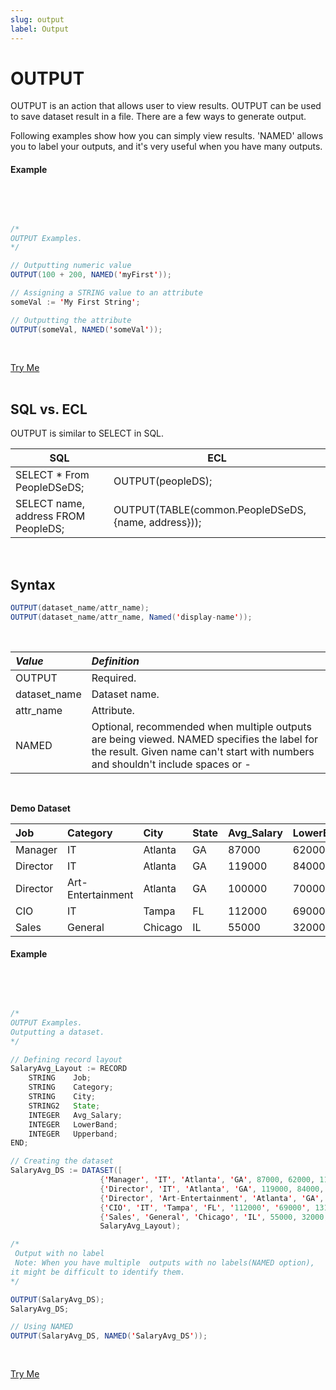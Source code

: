 ```yaml
---
slug: output
label: Output
---
```


# OUTPUT

OUTPUT is an action that allows user to view results. OUTPUT can be used to save dataset result in a file.
There are a few ways to generate output.

Following examples show how you can simply view results. 'NAMED' allows you to label your outputs, and it's very useful when you have many outputs.

#### Example

<br>
<pre id="OutputExample">

```java
/*
OUTPUT Examples.
*/

// Outputting numeric value
OUTPUT(100 + 200, NAMED('myFirst'));

// Assigning a STRING value to an attribute
someVal := 'My First String';

// Outputting the attribute
OUTPUT(someVal, NAMED('someVal'));
```

</pre>

<a class="trybutton" href="javascript:OpenECLEditor(['OutputExample'])"> Try Me </a>
</br>
</br>

## SQL vs. ECL

OUTPUT is similar to SELECT in SQL.

| SQL                                 | ECL                                                 |
| ----------------------------------- | --------------------------------------------------- |
| SELECT \* From PeopleDSeDS;         | OUTPUT(peopleDS);                                   |
| SELECT name, address FROM PeopleDS; | OUTPUT(TABLE(common.PeopleDSeDS, {name, address})); |

</br>

## Syntax

```java
OUTPUT(dataset_name/attr_name);
OUTPUT(dataset_name/attr_name, Named('display-name'));
```

<br>

| _Value_      | _Definition_                                                                                                                                                                  |
| :----------- | :---------------------------------------------------------------------------------------------------------------------------------------------------------------------------- |
| OUTPUT       | Required.                                                                                                                                                                     |
| dataset_name | Dataset name.                                                                                                                                                                 |
| attr_name    | Attribute.                                                                                                                                                                    |
| NAMED        | Optional, recommended when multiple outputs are being viewed. NAMED specifies the label for the result. Given name can't start with numbers and shouldn't include spaces or - |

</br>

**Demo Dataset**

| Job      | Category          | City    | State | Avg_Salary | LowerBand | Upperband |
| :------- | :---------------- | :------ | :---- | :--------- | :-------- | :-------- |
| Manager  | IT                | Atlanta | GA    | 87000      | 62000     | 114000    |
| Director | IT                | Atlanta | GA    | 119000     | 84000     | 156000    |
| Director | Art-Entertainment | Atlanta | GA    | 100000     | 70000     | 133000    |
| CIO      | IT                | Tampa   | FL    | 112000     | 69000     | 131000    |
| Sales    | General           | Chicago | IL    | 55000      | 32000     | 121000    |

#### Example

<br>
<pre id="DatasetExample">

```java
/*
OUTPUT Examples.
Outputting a dataset.
*/

// Defining record layout
SalaryAvg_Layout := RECORD
    STRING    Job;
    STRING    Category;
    STRING    City;
    STRING2   State;
    INTEGER   Avg_Salary;
    INTEGER   LowerBand;
    INTEGER   Upperband;
END;

// Creating the dataset
SalaryAvg_DS := DATASET([
                    {'Manager', 'IT', 'Atlanta', 'GA', 87000, 62000, 114000},
                    {'Director', 'IT', 'Atlanta', 'GA', 119000, 84000, 156000},
                    {'Director', 'Art-Entertainment', 'Atlanta', 'GA', 100000, 70000, 133000},
                    {'CIO', 'IT', 'Tampa', 'FL', '112000', '69000', 131000},
                    {'Sales', 'General', 'Chicago', 'IL', 55000, 32000, 121000}],
                    SalaryAvg_Layout);

/*
 Output with no label
 Note: When you have multiple  outputs with no labels(NAMED option),
it might be difficult to identify them.
*/

OUTPUT(SalaryAvg_DS);
SalaryAvg_DS;

// Using NAMED
OUTPUT(SalaryAvg_DS, NAMED('SalaryAvg_DS'));
```

</pre>

<a class="trybutton" href="javascript:OpenECLEditor(['DatasetExample'])"> Try Me </a>

</br>
</br>
